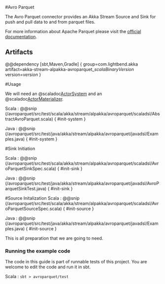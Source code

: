 #Avro Parquet

The Avro Parquet connector provides an Akka Stream Source and Sink for push and pull data to and from parquet files.

For more information about Apache Parquet please visit the [official documentation](https://parquet.apache.org/documentation/latest/).

## Artifacts

@@dependency [sbt,Maven,Gradle] {
  group=com.lightbend.akka
  artifact=akka-stream-alpakka-avroparquet_$scalaBinaryVersion$
  version=$version$
}

#Usage

We will need an @scaladoc[ActorSystem](akka.actor.ActorSystem) and an @scaladoc[ActorMaterializer](akka.stream.ActorMaterializer).

Scala
: @@snip (/avroparquet/src/test/scala/akka/stream/alpakka/avroparquet/scaladsl/AbstractAvroParquet.scala) { #init-system }

Java
: @@snip (/avroparquet/src/test/java/akka/stream/alpakka/avroparquet/javadsl/Examples.java) { #init-system }

#Sink Initiation

Scala
: @@snip (/avroparquet/src/test/scala/akka/stream/alpakka/avroparquet/scaladsl/AvroParquetSinkSpec.scala) { #init-sink }

Java
: @@snip (/avroparquet/src/test/java/akka/stream/alpakka/avroparquet/javadsl/AvroParquetSinkTest.java) { #init-sink }

#Source Initalization
Scala
: @@snip (/avroparquet/src/test/scala/akka/stream/alpakka/avroparquet/scaladsl/AvroParquetSourceSpec.scala) { #init-source }

Java
: @@snip (/avroparquet/src/test/java/akka/stream/alpakka/avroparquet/javadsl/Examples.java) { #init-source }


This is all preparation that we are going to need.

### Running the example code

The code in this guide is part of runnable tests of this project. You are welcome to edit the code and run it in sbt.

Scala
:   ```
    sbt
    > avroparquet/test
    ```